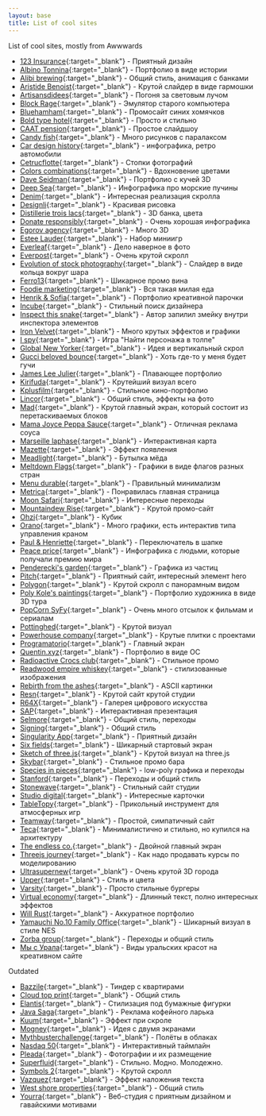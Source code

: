 ```yaml
---
layout: base
title: List of cool sites
---
```


List of cool sites, mostly from Awwwards

- [123 Insurance](https://www.123.ie/){:target="_blank"} - Приятный дизайн
- [Albino Tonnina](https://albinotonnina.com/){:target="_blank"} - Портфолио в виде истории
- [Alibi brewing](https://alibibrewing.co.nz/){:target="_blank"} - Общий стиль, анимация с банками
- [Aristide Benoist](https://www.aristidebenoist.com/){:target="_blank"} - Крутой слайдер в виде гармошки
- [Artisansdidees](https://www.artisansdidees.com/en){:target="_blank"} - Погоня за световым лучом
- [Block Rage](https://blockrage.pgs-soft.com/){:target="_blank"} - Эмулятор старого компьютера
- [Bluehamham](https://bluehamham.com/){:target="_blank"} - Промосайт синих хомячков
- [Bold type hotel](https://theboldtypehotel.com/){:target="_blank"} - Просто и стильно
- [CAAT pension](https://www.caatpension.ca/year-in-review-2020/en/){:target="_blank"} - Простое слайдшоу
- [Candy fish](https://candy.fish/){:target="_blank"} - Много рисунков с паралаксом
- [Car design history](https://www.cardesignhistory.com/){:target="_blank"} - инфографика, ретро автомобили
- [Cetrucflotte](https://cetrucflotte.com/){:target="_blank"} - Стопки фотографий
- [Colors combinations](https://colors.combinations.obys.agency/){:target="_blank"} - Вдохновение цветами
- [Dave Seidman](https://daveseidman.com/){:target="_blank"} - Портфолио с кучей 3D
- [Deep Sea](https://neal.fun/deep-sea/){:target="_blank"} - Инфографика про морские пучины
- [Denim](https://www.lyst.com/denim-report){:target="_blank"} - Интересная реализация скролла
- [Designli](https://designli.co/){:target="_blank"} - Красивая рисовка
- [Distillerie trois lacs](https://distillerietroislacs.ca/){:target="_blank"} - 3D банка, цвета
- [Donate responsibly](https://donateresponsibly.org/){:target="_blank"} - Очень хорошая инфографика
- [Egorov agency](https://ar.egorovagency.com/){:target="_blank"} - Много 3D
- [Estee Lauder](https://www.esteelauderanrcade.com/en-us/hub/){:target="_blank"} - Набор миниигр
- [Everleaf](https://www.everleafdrinks.com/){:target="_blank"} - Дело наверное в фото
- [Everpost](https://www.start.everpost.com/){:target="_blank"} - Очень крутой скролл
- [Evolution of stock photography](https://evolution.depositphotos.com/){:target="_blank"} - Слайдер в виде кольца вокруг шара
- [Ferro13](https://ferro13.it/it){:target="_blank"} - Шикарное промо вина
- [Foodie marketing](https://www.foodie-marketing.com.au/){:target="_blank"} - Вся такая милая еда
- [Henrik & Sofia](https://henrikandsofia.com/){:target="_blank"} - Портфолио креативной парочки
- [Incube](https://designer.incube.agency/){:target="_blank"} - Стильный поиск дизайнера
- [Inspect this snake](https://matthewrayfield.com/goodies/inspect-this-snake/){:target="_blank"} - Автор запилил змейку внутри инспектора элементов
- [Iron Velvet](https://ironvelvet.studio/){:target="_blank"} - Много крутых эффектов и графики
- [I spy](https://ispy.heihei.resn.co/){:target="_blank"} - Игра "Найти персонажа в толпе" 
- [Global New Yorker](https://globalnewyorker.com/){:target="_blank"} - Идея и вертикальный скрол
- [Gucci beloved bounce](https://guccibelovedbounce.gucci.com/){:target="_blank"} - Хоть где-то у меня будет гучи
- [James Lee Julier](https://www.jamesleejulier.com/){:target="_blank"} - Плавающее портфолио 
- [Kirifuda](https://kirifuda.co.jp/){:target="_blank"} - Крутейший визуал всего
- [Kplusfilm](https://kplusfilm.com/){:target="_blank"} - Стильное кино-портфолио
- [Lincor](https://lincorwatches.com/en/){:target="_blank"} - Общий стиль, эффекты на фото
- [Mad](https://mad.ac/){:target="_blank"} - Крутой главный экран, который состоит из перетаскиваемых блоков
- [Mama Joyce Peppa Sauce](https://www.peppasauce.love/){:target="_blank"} - Отличная реклама соуса
- [Marseille laphase](https://marseille.laphase5.com/en){:target="_blank"} - Интерактивная карта
- [Mazette](https://www.mazette.co/){:target="_blank"} - Эффект появления
- [Meadlight](https://meadlight.com/en){:target="_blank"} - Бутылка мёда
- [Meltdown Flags](https://www.meltdownflags.org/){:target="_blank"} - Графики в виде флагов разных стран
- [Menu durable](https://menudurable.ca/en/){:target="_blank"} - Правильный минимализм
- [Metrica](https://www.metrica.us/){:target="_blank"} - Понравилась главная страница
- [Moon Safari](https://www.moonsafari.archi/projets/){:target="_blank"} - Интересные переходы
- [Mountaindew Rise](https://www.mountaindewrise.com/){:target="_blank"} - Крутой промо-сайт
- [Ohzi](https://ohzi.io/){:target="_blank"} - Кубик
- [Orano](https://www.orano.group/experience/innovation/en/menu){:target="_blank"} - Много графики, есть интерактив типа управления краном
- [Paul & Henriette](https://paulethenriette.com/){:target="_blank"} - Переключатель в шапке
- [Peace price](https://peaceprizelaureates.nobelpeacecenter.org/en){:target="_blank"} - Инфографика с людьми, которые получали премию мира
- [Penderecki's garden](https://pendereckisgarden.pl/en){:target="_blank"} - Графика из частиц
- [Pitch](https://pitch.com/){:target="_blank"} - Приятный сайт, интересный элемент hero
- [Polygon](https://polygondesign.com.au/){:target="_blank"} - Крутой скролл с панорамным видом
- [Poly Kole's paintings](https://pollykole.com/){:target="_blank"} - Портфолио художника в виде 3D тура
- [PopCorn SyFy](https://popcorn-syfy.com/){:target="_blank"} - Очень много отсылок к фильмам и сериалам
- [Pottinghed](https://pottingshed.com/){:target="_blank"} - Крутой визуал
- [Powerhouse company](https://www.powerhouse-company.com/){:target="_blank"} - Крутые плитки с проектами
- [Programatorio](https://programatorio.com/en){:target="_blank"} - Главный экран
- [Quentin.xyz](https://www.quentin.xyz/){:target="_blank"} - Портфолио в виде ОС
- [Radioactive Crocs club](https://radioactivecrocsclub.com/){:target="_blank"} - Стильное промо
- [Readwood empire whiskey](https://earthmonth.redwoodempirewhiskey.com/){:target="_blank"} - стилизованные изображения
- [Rebirth from the ashes](https://rebirthfromtheashes.com/){:target="_blank"} - ASCII картинки
- [Resn](https://www.resn.co.nz/){:target="_blank"} - Крутой сайт крутой студии
- [R64X](https://r64x.com/){:target="_blank"} - Галерея цифрового искусства
- [SAP](https://www.sap.com/dmc/exp/2020-07-design-to-operate){:target="_blank"} - Интерактивная презентация
- [Selmore](https://selmore.com/en/){:target="_blank"} - Общий стиль, переходы
- [Signing](https://signing.co.jp/){:target="_blank"} - Общий стиль
- [Singularity App](https://singularity-app.com/ru/#promo-screen){:target="_blank"} - Приятный дизайн
- [Six fields](https://www.sixfields.com/){:target="_blank"} - Шикарный стартовый экран
- [Sketch of three.js](https://ykob.github.io/sketch-threejs/){:target="_blank"} - Крутой визуал на three.js
- [Skybar](https://skybar.ebc.redhat.com/){:target="_blank"} - Стильное промо бара
- [Species in pieces](http://species-in-pieces.com/#){:target="_blank"} - low-poly графика и переходы
- [Stanford](https://stanford.kiev.ua/){:target="_blank"} - Переходы и общий стиль
- [Stonewave](https://www.stonewave.net/){:target="_blank"} - Стильный сайт студии
- [Studio digital](https://www.studiodigital.at/){:target="_blank"} - Интересные карточки
- [TableTopy](https://tabletopy.com/){:target="_blank"} - Прикольный инструмент для атмосферных игр
- [Teamway](https://teamway.io/){:target="_blank"} - Простой, симпатичный сайт
- [Teca](https://teca.ee/){:target="_blank"} - Минималистично и стильно, но купился на архитектуру
- [The endless co.](https://theendless.co/){:target="_blank"} - Двойной главный экран
- [Threejs journey](https://threejs-journey.xyz/){:target="_blank"} - Как надо продавать курсы по моделированию
- [Ultrasupernew](https://ultrasupernew.com/){:target="_blank"} - Очень крутой 3D города
- [Upper](https://uppertodo.com/){:target="_blank"} - Стиль и цвета 
- [Varsity](https://www.varsity.com.au/){:target="_blank"} - Просто стильные бургеры 
- [Virtual economy](https://atelier.net/virtual-economy/){:target="_blank"} - Длинный текст, полно интересных эффектов
- [Will Rust](https://www.willrust.co/){:target="_blank"} - Аккуратное портфолио
- [Yamauchi No.10 Family Office](https://y-n10.com/){:target="_blank"} - Шикарный визуал в стиле NES
- [Zorba group](https://zorba-group.com/en/){:target="_blank"} - Переходы и общий стиль
- [Мы с Урала](https://xn-----8kca8cc4agt0f.xn--p1ai/){:target="_blank"} - Виды уральских красот на креативном сайте

Outdated

- [Bazzile](https://bazzile.ch/users){:target="_blank"} - Тиндер с квартирами
- [Cloud top print](https://www.cloudtoprint.co.uk/){:target="_blank"} - Общий стиль
- [Elantis](https://pret-travaux-amenagement.elantis.be/fr){:target="_blank"} - Стилизация под бумажные фигурки
- [Java Saga](https://javasagacoffee.com/){:target="_blank"} - Реклама кофейного ларька
- [Kuum](https://www.kuum.jp/){:target="_blank"} - Эффект при скроле
- [Mogney](https://mogney.com/){:target="_blank"} - Идея с двумя экранами
- [Mythbusterchallenge](https://www.mythbusterchallenge.com/){:target="_blank"} - Полёты в облаках
- [Nasdaq 50](https://www.nasdaq50.com/stories/){:target="_blank"} - Интерактивный таймлайн
- [Pleada](https://pleada.shop/zhnavasilevskom){:target="_blank"} - Фотографии и их размещение
- [Superfluid](https://getsuperfluid.com/){:target="_blank"} - Стильно. Модно. Молодежно.
- [Symbols 2](https://symbols.designessentials.co/){:target="_blank"} - Крутой скролл
- [Vazquez](https://www.vazquez.nl/){:target="_blank"} - Эффект наложения текста
- [West shore properties](https://borelliteam.com/home/){:target="_blank"} - Общий стиль
- [Yourra](https://yourra.fr/){:target="_blank"} - Веб-студия с приятным дизайном и гавайскими мотивами
